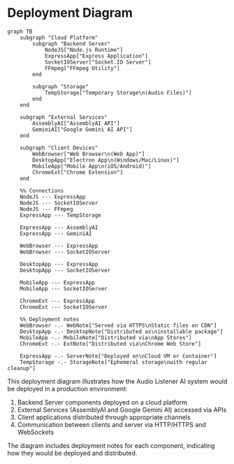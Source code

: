 # Deployment Diagram

```mermaid
graph TB
    subgraph "Cloud Platform"
        subgraph "Backend Server"
            NodeJS["Node.js Runtime"]
            ExpressApp["Express Application"]
            SocketIOServer["Socket.IO Server"]
            FFmpeg["FFmpeg Utility"]
        end
        
        subgraph "Storage"
            TempStorage["Temporary Storage\n(Audio Files)"]
        end
    end
    
    subgraph "External Services"
        AssemblyAI["AssemblyAI API"]
        GeminiAI["Google Gemini AI API"]
    end
    
    subgraph "Client Devices"
        WebBrowser["Web Browser\n(Web App)"]
        DesktopApp["Electron App\n(Windows/Mac/Linux)"]
        MobileApp["Mobile App\n(iOS/Android)"]
        ChromeExt["Chrome Extension"]
    end
    
    %% Connections
    NodeJS --- ExpressApp
    NodeJS --- SocketIOServer
    NodeJS --- FFmpeg
    ExpressApp --- TempStorage
    
    ExpressApp --- AssemblyAI
    ExpressApp --- GeminiAI
    
    WebBrowser --- ExpressApp
    WebBrowser --- SocketIOServer
    
    DesktopApp --- ExpressApp
    DesktopApp --- SocketIOServer
    
    MobileApp --- ExpressApp
    MobileApp --- SocketIOServer
    
    ChromeExt --- ExpressApp
    ChromeExt --- SocketIOServer
    
    %% Deployment notes
    WebBrowser -.- WebNote["Served via HTTPS\nStatic files on CDN"]
    DesktopApp -.- DesktopNote["Distributed as\ninstallable package"]
    MobileApp -.- MobileNote["Distributed via\nApp Stores"]
    ChromeExt -.- ExtNote["Distributed via\nChrome Web Store"]
    
    ExpressApp -.- ServerNote["Deployed on\nCloud VM or Container"]
    TempStorage -.- StorageNote["Ephemeral storage\nwith regular cleanup"]
```

This deployment diagram illustrates how the Audio Listener AI system would be deployed in a production environment:

1. Backend Server components deployed on a cloud platform
2. External Services (AssemblyAI and Google Gemini AI) accessed via APIs
3. Client applications distributed through appropriate channels
4. Communication between clients and server via HTTP/HTTPS and WebSockets

The diagram includes deployment notes for each component, indicating how they would be deployed and distributed.
